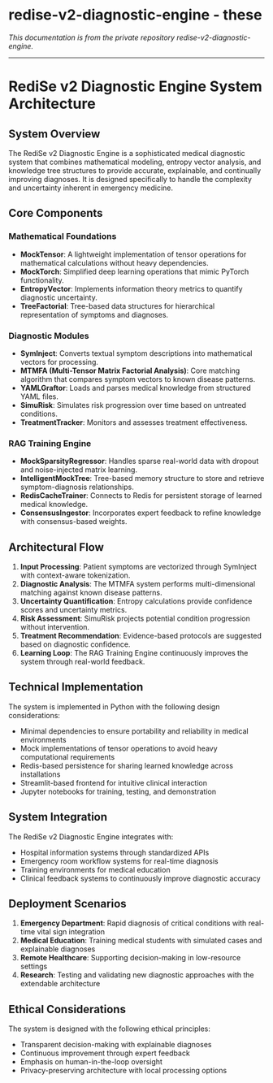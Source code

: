 # redise-v2-diagnostic-engine - these

*This documentation is from the private repository redise-v2-diagnostic-engine.*

---

# RediSe v2 Diagnostic Engine System Architecture

## System Overview

The RediSe v2 Diagnostic Engine is a sophisticated medical diagnostic system that combines mathematical modeling, entropy vector analysis, and knowledge tree structures to provide accurate, explainable, and continually improving diagnoses. It is designed specifically to handle the complexity and uncertainty inherent in emergency medicine.

## Core Components

### Mathematical Foundations
- **MockTensor**: A lightweight implementation of tensor operations for mathematical calculations without heavy dependencies.
- **MockTorch**: Simplified deep learning operations that mimic PyTorch functionality.
- **EntropyVector**: Implements information theory metrics to quantify diagnostic uncertainty.
- **TreeFactorial**: Tree-based data structures for hierarchical representation of symptoms and diagnoses.

### Diagnostic Modules
- **SymInject**: Converts textual symptom descriptions into mathematical vectors for processing.
- **MTMFA (Multi-Tensor Matrix Factorial Analysis)**: Core matching algorithm that compares symptom vectors to known disease patterns.
- **YAMLGraftor**: Loads and parses medical knowledge from structured YAML files.
- **SimuRisk**: Simulates risk progression over time based on untreated conditions.
- **TreatmentTracker**: Monitors and assesses treatment effectiveness.

### RAG Training Engine
- **MockSparsityRegressor**: Handles sparse real-world data with dropout and noise-injected matrix learning.
- **IntelligentMockTree**: Tree-based memory structure to store and retrieve symptom-diagnosis relationships.
- **RedisCacheTrainer**: Connects to Redis for persistent storage of learned medical knowledge.
- **ConsensusIngestor**: Incorporates expert feedback to refine knowledge with consensus-based weights.

## Architectural Flow

1. **Input Processing**: Patient symptoms are vectorized through SymInject with context-aware tokenization.
2. **Diagnostic Analysis**: The MTMFA system performs multi-dimensional matching against known disease patterns.
3. **Uncertainty Quantification**: Entropy calculations provide confidence scores and uncertainty metrics.
4. **Risk Assessment**: SimuRisk projects potential condition progression without intervention.
5. **Treatment Recommendation**: Evidence-based protocols are suggested based on diagnostic confidence.
6. **Learning Loop**: The RAG Training Engine continuously improves the system through real-world feedback.

## Technical Implementation

The system is implemented in Python with the following design considerations:
- Minimal dependencies to ensure portability and reliability in medical environments
- Mock implementations of tensor operations to avoid heavy computational requirements
- Redis-based persistence for sharing learned knowledge across installations
- Streamlit-based frontend for intuitive clinical interaction
- Jupyter notebooks for training, testing, and demonstration

## System Integration

The RediSe v2 Diagnostic Engine integrates with:
- Hospital information systems through standardized APIs
- Emergency room workflow systems for real-time diagnosis
- Training environments for medical education
- Clinical feedback systems to continuously improve diagnostic accuracy

## Deployment Scenarios

1. **Emergency Department**: Rapid diagnosis of critical conditions with real-time vital sign integration
2. **Medical Education**: Training medical students with simulated cases and explainable diagnoses
3. **Remote Healthcare**: Supporting decision-making in low-resource settings
4. **Research**: Testing and validating new diagnostic approaches with the extendable architecture

## Ethical Considerations

The system is designed with the following ethical principles:
- Transparent decision-making with explainable diagnoses
- Continuous improvement through expert feedback
- Emphasis on human-in-the-loop oversight
- Privacy-preserving architecture with local processing options
